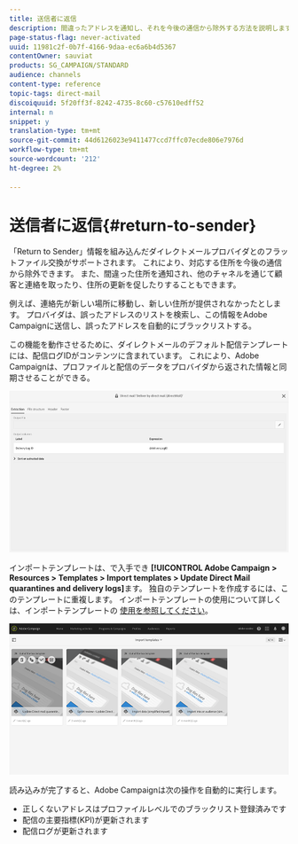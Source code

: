 ```yaml
---
title: 送信者に返信
description: 間違ったアドレスを通知し、それを今後の通信から除外する方法を説明します。
page-status-flag: never-activated
uuid: 11981c2f-0b7f-4166-9daa-ec6a6b4d5367
contentOwner: sauviat
products: SG_CAMPAIGN/STANDARD
audience: channels
content-type: reference
topic-tags: direct-mail
discoiquuid: 5f20ff3f-8242-4735-8c60-c57610edff52
internal: n
snippet: y
translation-type: tm+mt
source-git-commit: 44d6126023e9411477ccd7ffc07ecde806e7976d
workflow-type: tm+mt
source-wordcount: '212'
ht-degree: 2%

---
```



# 送信者に返信{#return-to-sender}

「Return to Sender」情報を組み込んだダイレクトメールプロバイダとのフラットファイル交換がサポートされます。 これにより、対応する住所を今後の通信から除外できます。 また、間違った住所を通知され、他のチャネルを通じて顧客と連絡を取ったり、住所の更新を促したりすることもできます。

例えば、連絡先が新しい場所に移動し、新しい住所が提供されなかったとします。 プロバイダは、誤ったアドレスのリストを検索し、この情報をAdobe Campaignに送信し、誤ったアドレスを自動的にブラックリストする。

この機能を動作させるために、ダイレクトメールのデフォルト配信テンプレートには、配信ログIDがコンテンツに含まれています。 これにより、Adobe Campaignは、プロファイルと配信のデータをプロバイダから返された情報と同期させることができる。

![](assets/direct_mail_return_sender_1.png)

インポートテンプレートは、で入手でき **[!UICONTROL Adobe Campaign > Resources > Templates > Import templates > Update Direct Mail quarantines and delivery logs]**&#x200B;ます。 独自のテンプレートを作成するには、このテンプレートに重複します。 インポートテンプレートの使用について詳しくは、インポートテンプレートの [使用を参照してください](../../automating/using/importing-data-with-import-templates.md#setting-up-import-templates)。

![](assets/direct_mail_return_sender_2.png)

読み込みが完了すると、Adobe Campaignは次の操作を自動的に実行します。

* 正しくないアドレスはプロファイルレベルでのブラックリスト登録済みです
* 配信の主要指標(KPI)が更新されます
* 配信ログが更新されます

